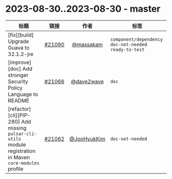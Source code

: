 # 2023-08-30..2023-08-30 - master
| 标题 | 链接 | 作者 | 标签 |
| - | :--: | :--: | - |
| [fix][build] Upgrade Guava to 32.1.2-jre | [#21090](https://github.com/apache/pulsar/pull/21090) | [@massakam](https://github.com/massakam) | `component/dependency` `doc-not-needed` `ready-to-test`  | 
| [improve][doc] Add stronger Security Policy Language to README | [#21066](https://github.com/apache/pulsar/pull/21066) | [@dave2wave](https://github.com/dave2wave) | `doc`  | 
| [refactor][cli][PIP-280] Add missing `pulsar-cli-utils` module registration in Maven `core-modules` profile | [#21062](https://github.com/apache/pulsar/pull/21062) | [@JooHyukKim](https://github.com/JooHyukKim) | `doc-not-needed`  | 
